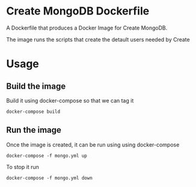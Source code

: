 # Create MongoDB Dockerfile

A Dockerfile that produces a Docker Image for Create MongoDB.

The image runs the scripts that create the detault users needed by Create

# Usage

## Build the image

Build it using docker-compose so that we can tag it

    docker-compose build

## Run the image

Once the image is created, it can be run using using docker-compose

    docker-compose -f mongo.yml up

To stop it run

    docker-compose -f mongo.yml down